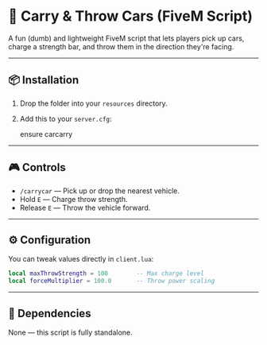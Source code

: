 # 🚗 Carry & Throw Cars (FiveM Script)

A fun (dumb) and lightweight FiveM script that lets players pick up cars, charge a strength bar, and throw them in the direction they're facing.

---

## 📦 Installation

1. Drop the folder into your `resources` directory.
2. Add this to your `server.cfg`:

    ensure carcarry

---

## 🎮 Controls

- `/carrycar` — Pick up or drop the nearest vehicle.
- Hold `E` — Charge throw strength.
- Release `E` — Throw the vehicle forward.

---

## ⚙️ Configuration

You can tweak values directly in `client.lua`:

```lua
local maxThrowStrength = 100        -- Max charge level
local forceMultiplier = 100.0       -- Throw power scaling
```

---

## 🔧 Dependencies
None — this script is fully standalone.